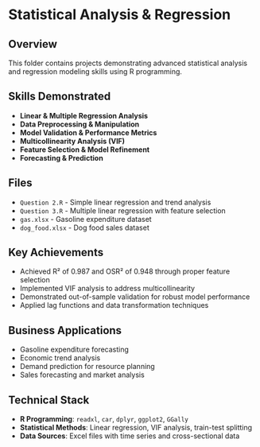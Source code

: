 # Statistical Analysis & Regression

## Overview
This folder contains projects demonstrating advanced statistical analysis and regression modeling skills using R programming.

## Skills Demonstrated
- **Linear & Multiple Regression Analysis**
- **Data Preprocessing & Manipulation**
- **Model Validation & Performance Metrics**
- **Multicollinearity Analysis (VIF)**
- **Feature Selection & Model Refinement**
- **Forecasting & Prediction**

## Files
- `Question 2.R` - Simple linear regression and trend analysis
- `Question 3.R` - Multiple linear regression with feature selection
- `gas.xlsx` - Gasoline expenditure dataset
- `dog_food.xlsx` - Dog food sales dataset

## Key Achievements
- Achieved R² of 0.987 and OSR² of 0.948 through proper feature selection
- Implemented VIF analysis to address multicollinearity
- Demonstrated out-of-sample validation for robust model performance
- Applied lag functions and data transformation techniques

## Business Applications
- Gasoline expenditure forecasting
- Economic trend analysis
- Demand prediction for resource planning
- Sales forecasting and market analysis

## Technical Stack
- **R Programming**: `readxl`, `car`, `dplyr`, `ggplot2`, `GGally`
- **Statistical Methods**: Linear regression, VIF analysis, train-test splitting
- **Data Sources**: Excel files with time series and cross-sectional data
